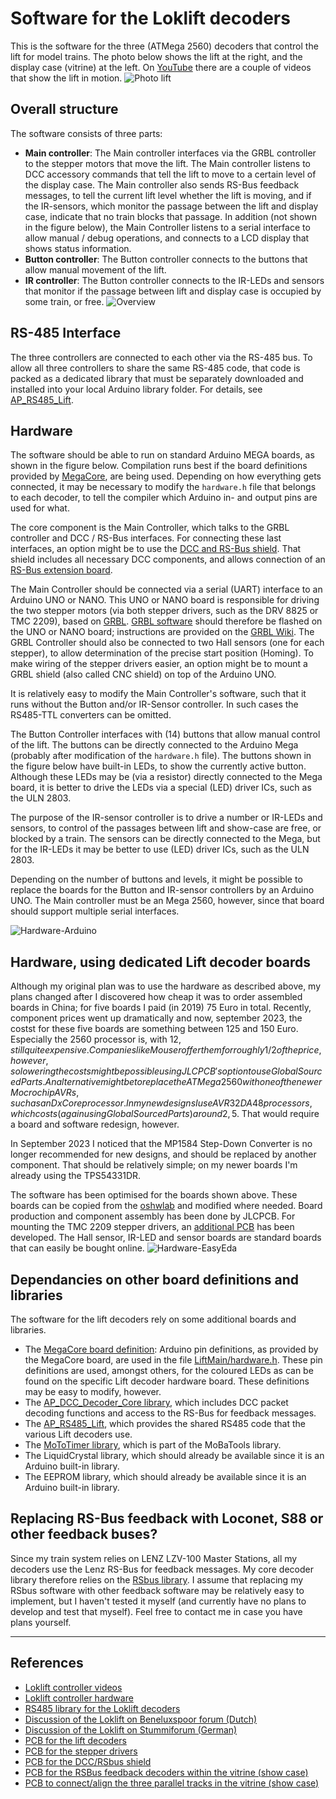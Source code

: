 # <a name="Loklift decoders"></a>Software for the Loklift decoders #

This is the software for the three (ATMega 2560) decoders that control the lift for model trains. The photo below shows the lift at the right, and the display case (vitrine) at the left. On [YouTube](https://youtube.com/playlist?list=PLT8t59Iv1uii5TKU-r4GmLXoBTifbTNtb) there are a couple of videos that show the lift in motion.
![Photo lift](Lift.jpeg)

## Overall structure ##
The software consists of three parts:
- **Main controller**: The Main controller interfaces via the GRBL controller to the stepper motors that move the lift. The Main controller listens to DCC accessory commands that tell the lift to move to a certain level of the display case. The Main controller also sends RS-Bus feedback messages, to tell the current lift level whether the lift is moving, and if the IR-sensors, which monitor the passage between the lift and display case, indicate that no train blocks that passage. In addition (not shown in the figure below), the Main Controller listens to a serial interface to allow manual / debug operations, and connects to a LCD display that shows status information.
- **Button controller**: The Button controller connects to the buttons that allow manual movement of the lift.  
- **IR controller**: The Button controller connects to the IR-LEDs and sensors that monitor if the passage between lift and display case is occupied by some train, or free.
![Overview](Overview.png)


## RS-485 Interface ##
The three controllers are connected to each other via the RS-485 bus. To allow all three controllers to share the same RS-485 code, that code is packed as a dedicated library that must be separately downloaded and installed into your local Arduino library folder. For details, see [AP_RS485_Lift](https://github.com/aikopras/AP_RS485_for_Lift_decoders).


## Hardware ##
The software should be able to run on standard Arduino MEGA boards, as shown in the figure below. Compilation runs best if the board definitions provided by [MegaCore](https://github.com/MCUdude/MegaCore), are being used. Depending on how everything gets connected, it may be necessary to modify the `hardware.h` file that belongs to each decoder, to tell the compiler which Arduino in- and output pins are used for what.

The core component is the Main Controller, which talks to the GRBL controller and DCC / RS-Bus interfaces. For connecting these last interfaces, an option might be to use the [DCC and RS-Bus shield](https://oshwlab.com/aikopras/arduino-uno-dcc-shield). That shield includes all necessary DCC components, and allows connection of an [RS-Bus extension board](https://oshwlab.com/aikopras/rs-bus-tht).

The Main Controller should be connected via a serial (UART) interface to an Arduino UNO or NANO. This UNO or NANO board is responsible for driving the two stepper motors (via both stepper drivers, such as the DRV 8825 or TMC 2209), based on [GRBL](https://github.com/gnea/grbl/wiki). [GRBL software](https://github.com/gnea/grbl) should therefore be flashed on the UNO or NANO board; instructions are provided on the [GRBL Wiki](https://github.com/gnea/grbl/wiki/Flashing-Grbl-to-an-Arduino). The GRBL Controller should also be connected to two Hall sensors (one for each stepper), to allow determination of the precise start position (Homing). To make wiring of the stepper drivers easier, an option might be to mount a GRBL shield (also called CNC shield) on top of the Arduino UNO.

It is relatively easy to modify the Main Controller's software, such that it runs without the Button and/or IR-Sensor controller. In such cases the RS485-TTL converters can be omitted.

The Button Controller interfaces with (14) buttons that allow manual control of the lift. The buttons can be directly connected to the Arduino Mega (probably after modification of the `hardware.h` file). The buttons shown in the figure below have built-in LEDs, to show the currently active button. Although these LEDs may be (via a resistor) directly connected to the Mega board, it is better to drive the LEDs via a special (LED) driver ICs, such as the ULN 2803.

The purpose of the IR-sensor controller is to drive a number or IR-LEDs and sensors, to control of the passages between lift and show-case are free, or blocked by a train. The sensors can be directly connected to the Mega, but for the IR-LEDs it may be better to use (LED) driver ICs, such as the ULN 2803.

Depending on the number of buttons and levels, it might be possible to replace the boards for the Button and IR-sensor controllers by an Arduino UNO. The Main controller must be an Mega 2560, however, since that board should support multiple serial interfaces.

![Hardware-Arduino](Hardware_Arduino.png)


## Hardware, using dedicated Lift decoder boards ##
Although my original plan was to use the hardware as described above, my plans changed after I discovered how cheap it was to order assembled boards in China; for five boards I paid (in 2019) 75 Euro in total. Recently, component prices went up dramatically and now, september 2023, the costst for these five boards are something between 125 and 150 Euro. Especially the 2560 processor is, with 12$, still quite expensive. Companies like Mouser offer them for roughly 1/2 of the price, however, so lowering the costs might be possible using JLCPCB's option to use Global Sourced Parts. An alternative might be to replace the ATMega 2560 with one of the newer Mocrochip AVRs, such as an DxCore processor. In my new designs I use AVR32DA48 processors, which costs (again using Global Sourced Parts) around 2,5$. That would require a board and software redesign, however.

In September 2023 I noticed that the MP1584 Step-Down Converter is no longer recommended for new designs, and should be replaced by another component. That should be relatively simple; on my newer boards I'm already using the TPS54331DR.

The software has been optimised for the boards shown above. These boards can be copied from the [oshwlab](https://oshwlab.com/aikopras/support-lift-controller) and modified where needed. Board production and component assembly has been done by JLCPCB. For mounting the TMC 2209 stepper drivers, an [additional PCB](https://oshwlab.com/aikopras/tmc2209-driver-board) has been developed. The Hall sensor,  IR-LED and sensor boards are standard boards that can easily be bought online.
![Hardware-EasyEda](Hardware_Easyeda.png)

## Dependancies on other board definitions and libraries ##
The software for the lift decoders rely on some additional boards and libraries.
- The [MegaCore board definition](https://github.com/MCUdude/MegaCore): Arduino pin definitions, as provided by the MegaCore board, are used in the file [LiftMain/hardware.h](Lift_Main/hardware.h). These pin definitions are used, amongst others, for the coloured LEDs as can be found on the specific Lift decoder hardware board. These definitions may be easy to modify, however.
- The [AP_DCC_Decoder_Core library](https://github.com/aikopras/AP_DCC_Decoder_Core), which includes DCC packet decoding functions and access to the RS-Bus for feedback messages.
- The [AP_RS485_Lift](https://github.com/aikopras/AP_RS485_for_Lift_decoders), which provides the shared RS485 code that the various Lift decoders use.
- The [MoToTimer library](https://github.com/MicroBahner/MobaTools), which is part of the MoBaTools library.
- The LiquidCrystal library, which should already be available since it is an Arduino built-in library.
- The EEPROM library, which should already be available since it is an Arduino built-in library.

## Replacing RS-Bus feedback with Loconet, S88 or other feedback buses? ##
Since my train system relies on LENZ LZV-100 Master Stations, all my decoders use the Lenz RS-Bus for feedback messages. My core decoder library therefore relies on the [RSbus library](https://github.com/aikopras/RSbus). I assume that replacing my RSbus software with other feedback software may be relatively easy to implement, but I haven't tested it myself (and currently have no plans to develop and test that myself). Feel free to contact me in case you have plans yourself.

___

## References ##
- [Loklift controller videos](https://youtube.com/playlist?list=PLT8t59Iv1uii5TKU-r4GmLXoBTifbTNtb)
- [Loklift controller hardware](https://oshwlab.com/aikopras/support-lift-controller)
- [RS485 library for the Loklift decoders](https://github.com/aikopras/AP_RS485_for_Lift_decoders)
- [Discussion of the Loklift on Beneluxspoor forum (Dutch)](https://forum.beneluxspoor.net/index.php?topic=97091.0)
- [Discussion of the Loklift on Stummiforum (German)](https://www.stummiforum.de/t203419f15-Loklift-im-Eigenbau.html)
- [PCB for the lift decoders](https://oshwlab.com/aikopras/support-lift-controller)
- [PCB for the stepper drivers](https://oshwlab.com/aikopras/tmc2209-driver-board)
- [PCB for the DCC/RSbus shield](https://oshwlab.com/aikopras/arduino-uno-dcc-shield)
- [PCB for the RSBus feedback decoders within the vitrine (show case)](https://oshwlab.com/aikopras/vitrine-decoder)
- [PCB to connect/align the three parallel tracks in the vitrine (show case)](https://oshwlab.com/aikopras/tracks-vitrine)
